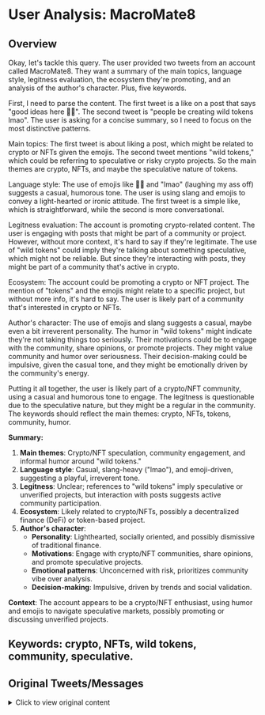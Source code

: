# User Analysis: MacroMate8

## Overview

<think>
Okay, let's tackle this query. The user provided two tweets from an account called MacroMate8. They want a summary of the main topics, language style, legitness evaluation, the ecosystem they're promoting, and an analysis of the author's character. Plus, five keywords.

First, I need to parse the content. The first tweet is a like on a post that says "good ideas here 🦍🦍". The second tweet is "people be creating wild tokens lmao". The user is asking for a concise summary, so I need to focus on the most distinctive patterns.

Main topics: The first tweet is about liking a post, which might be related to crypto or NFTs given the emojis. The second tweet mentions "wild tokens," which could be referring to speculative or risky crypto projects. So the main themes are crypto, NFTs, and maybe the speculative nature of tokens.

Language style: The use of emojis like 🦍🦍 and "lmao" (laughing my ass off) suggests a casual, humorous tone. The user is using slang and emojis to convey a light-hearted or ironic attitude. The first tweet is a simple like, which is straightforward, while the second is more conversational.

Legitness evaluation: The account is promoting crypto-related content. The user is engaging with posts that might be part of a community or project. However, without more context, it's hard to say if they're legitimate. The use of "wild tokens" could imply they're talking about something speculative, which might not be reliable. But since they're interacting with posts, they might be part of a community that's active in crypto.

Ecosystem: The account could be promoting a crypto or NFT project. The mention of "tokens" and the emojis might relate to a specific project, but without more info, it's hard to say. The user is likely part of a community that's interested in crypto or NFTs.

Author's character: The use of emojis and slang suggests a casual, maybe even a bit irreverent personality. The humor in "wild tokens" might indicate they're not taking things too seriously. Their motivations could be to engage with the community, share opinions, or promote projects. They might value community and humor over seriousness. Their decision-making could be impulsive, given the casual tone, and they might be emotionally driven by the community's energy.

Putting it all together, the user is likely part of a crypto/NFT community, using a casual and humorous tone to engage. The legitness is questionable due to the speculative nature, but they might be a regular in the community. The keywords should reflect the main themes: crypto, NFTs, tokens, community, humor.
</think>

**Summary:**  
1. **Main themes**: Crypto/NFT speculation, community engagement, and informal humor around "wild tokens."  
2. **Language style**: Casual, slang-heavy ("lmao"), and emoji-driven, suggesting a playful, irreverent tone.  
3. **Legitness**: Unclear; references to "wild tokens" imply speculative or unverified projects, but interaction with posts suggests active community participation.  
4. **Ecosystem**: Likely related to crypto/NFTs, possibly a decentralized finance (DeFi) or token-based project.  
5. **Author's character**:  
   - **Personality**: Lighthearted, socially oriented, and possibly dismissive of traditional finance.  
   - **Motivations**: Engage with crypto/NFT communities, share opinions, and promote speculative projects.  
   - **Emotional patterns**: Unconcerned with risk, prioritizes community vibe over analysis.  
   - **Decision-making**: Impulsive, driven by trends and social validation.  

**Context**: The account appears to be a crypto/NFT enthusiast, using humor and emojis to navigate speculative markets, possibly promoting or discussing unverified projects.  

**Keywords**: crypto, NFTs, wild tokens, community, speculative.
---
## Original Tweets/Messages

<details>
<summary>Click to view original content</summary>

| Type | Content |
|------|---------|
| messages | good ideas here 🦍🦍 |
| messages | people be creating wild tokens lmao |

</details>
